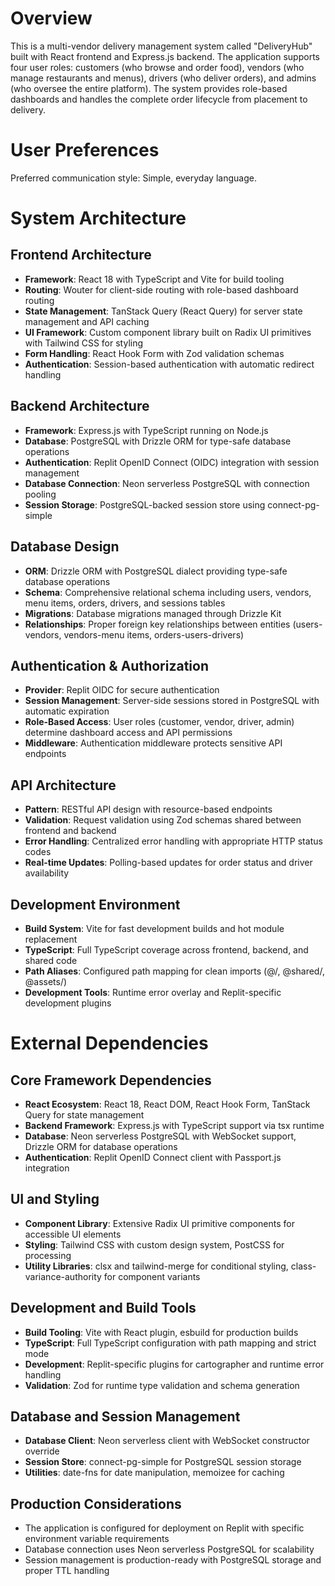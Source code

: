 # Overview

This is a multi-vendor delivery management system called "DeliveryHub" built with React frontend and Express.js backend. The application supports four user roles: customers (who browse and order food), vendors (who manage restaurants and menus), drivers (who deliver orders), and admins (who oversee the entire platform). The system provides role-based dashboards and handles the complete order lifecycle from placement to delivery.

# User Preferences

Preferred communication style: Simple, everyday language.

# System Architecture

## Frontend Architecture
- **Framework**: React 18 with TypeScript and Vite for build tooling
- **Routing**: Wouter for client-side routing with role-based dashboard routing
- **State Management**: TanStack Query (React Query) for server state management and API caching
- **UI Framework**: Custom component library built on Radix UI primitives with Tailwind CSS for styling
- **Form Handling**: React Hook Form with Zod validation schemas
- **Authentication**: Session-based authentication with automatic redirect handling

## Backend Architecture
- **Framework**: Express.js with TypeScript running on Node.js
- **Database**: PostgreSQL with Drizzle ORM for type-safe database operations
- **Authentication**: Replit OpenID Connect (OIDC) integration with session management
- **Database Connection**: Neon serverless PostgreSQL with connection pooling
- **Session Storage**: PostgreSQL-backed session store using connect-pg-simple

## Database Design
- **ORM**: Drizzle ORM with PostgreSQL dialect providing type-safe database operations
- **Schema**: Comprehensive relational schema including users, vendors, menu items, orders, drivers, and sessions tables
- **Migrations**: Database migrations managed through Drizzle Kit
- **Relationships**: Proper foreign key relationships between entities (users-vendors, vendors-menu items, orders-users-drivers)

## Authentication & Authorization
- **Provider**: Replit OIDC for secure authentication
- **Session Management**: Server-side sessions stored in PostgreSQL with automatic expiration
- **Role-Based Access**: User roles (customer, vendor, driver, admin) determine dashboard access and API permissions
- **Middleware**: Authentication middleware protects sensitive API endpoints

## API Architecture
- **Pattern**: RESTful API design with resource-based endpoints
- **Validation**: Request validation using Zod schemas shared between frontend and backend
- **Error Handling**: Centralized error handling with appropriate HTTP status codes
- **Real-time Updates**: Polling-based updates for order status and driver availability

## Development Environment
- **Build System**: Vite for fast development builds and hot module replacement
- **TypeScript**: Full TypeScript coverage across frontend, backend, and shared code
- **Path Aliases**: Configured path mapping for clean imports (@/, @shared/, @assets/)
- **Development Tools**: Runtime error overlay and Replit-specific development plugins

# External Dependencies

## Core Framework Dependencies
- **React Ecosystem**: React 18, React DOM, React Hook Form, TanStack Query for state management
- **Backend Framework**: Express.js with TypeScript support via tsx runtime
- **Database**: Neon serverless PostgreSQL with WebSocket support, Drizzle ORM for database operations
- **Authentication**: Replit OpenID Connect client with Passport.js integration

## UI and Styling
- **Component Library**: Extensive Radix UI primitive components for accessible UI elements
- **Styling**: Tailwind CSS with custom design system, PostCSS for processing
- **Utility Libraries**: clsx and tailwind-merge for conditional styling, class-variance-authority for component variants

## Development and Build Tools
- **Build Tooling**: Vite with React plugin, esbuild for production builds
- **TypeScript**: Full TypeScript configuration with path mapping and strict mode
- **Development**: Replit-specific plugins for cartographer and runtime error handling
- **Validation**: Zod for runtime type validation and schema generation

## Database and Session Management
- **Database Client**: Neon serverless client with WebSocket constructor override
- **Session Store**: connect-pg-simple for PostgreSQL session storage
- **Utilities**: date-fns for date manipulation, memoizee for caching

## Production Considerations
- The application is configured for deployment on Replit with specific environment variable requirements
- Database connection uses Neon serverless PostgreSQL for scalability
- Session management is production-ready with PostgreSQL storage and proper TTL handling